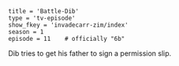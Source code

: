 ```
title = 'Battle-Dib'
type = 'tv-episode'
show_fkey = 'invadecarr-zim/index'
season = 1
episode = 11    # officially "6b"
```

Dib tries to get his father to sign a permission slip.
